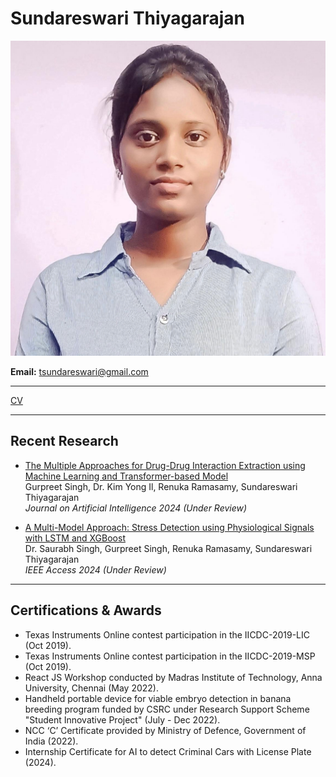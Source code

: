 # Sundareswari Thiyagarajan

![Sundareswari Thiyagarajan](photo.jpeg)

**Email:** [tsundareswari@gmail.com](mailto:tsundareswari@gmail.com)

---

[CV](CV.pdf)

---

## Recent Research

- [The Multiple Approaches for Drug-Drug Interaction Extraction using Machine Learning and Transformer-based Model](link-to-pdf.pdf)  
  Gurpreet Singh, Dr. Kim Yong Il, Renuka Ramasamy, Sundareswari Thiyagarajan  
  *Journal on Artificial Intelligence 2024 (Under Review)*

- [A Multi-Model Approach: Stress Detection using Physiological Signals with LSTM and XGBoost](link-to-pdf.pdf)  
  Dr. Saurabh Singh, Gurpreet Singh, Renuka Ramasamy, Sundareswari Thiyagarajan  
  *IEEE Access 2024 (Under Review)*

---

## Certifications & Awards

- Texas Instruments Online contest participation in the IICDC-2019-LIC (Oct 2019).
- Texas Instruments Online contest participation in the IICDC-2019-MSP (Oct 2019).
- React JS Workshop conducted by Madras Institute of Technology, Anna University, Chennai (May 2022).
- Handheld portable device for viable embryo detection in banana breeding program funded by CSRC under Research Support Scheme "Student Innovative Project" (July - Dec 2022).
- NCC ‘C’ Certificate provided by Ministry of Defence, Government of India (2022).
- Internship Certificate for AI to detect Criminal Cars with License Plate (2024).
